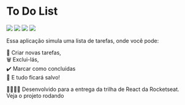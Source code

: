 <h1>To Do List </h1> 
<a href="https://to-do-list-react-ts-lyart.vercel.app/"><img src=""></a> 

<div>
<img src="https://img.shields.io/badge/React-20232A?style=for-the-badge&logo=react&logoColor=61DAFB" />
<img src="https://img.shields.io/badge/TypeScript-007ACC?style=for-the-badge&logo=typescript&logoColor=white"/>
<img src="https://img.shields.io/badge/CSS-239120?&style=for-the-badge&logo=css3&logoColor=white" />
<img src="https://img.shields.io/badge/vercel-%23000000.svg?style=for-the-badge&logo=vercel&logoColor=white"/>

</div>

Essa aplicação simula uma lista de tarefas, onde você pode:

📝 Criar novas tarefas, <br>
🗑️ Exclui-lás, <br>
✔️ Marcar como concluidas <br>
💾 E tudo ficará salvo! <br>

👩🏼‍🚀🚀 Desenvolvido para a entrega da trilha de React da Rocketseat. <br>
Veja o projeto rodando 
